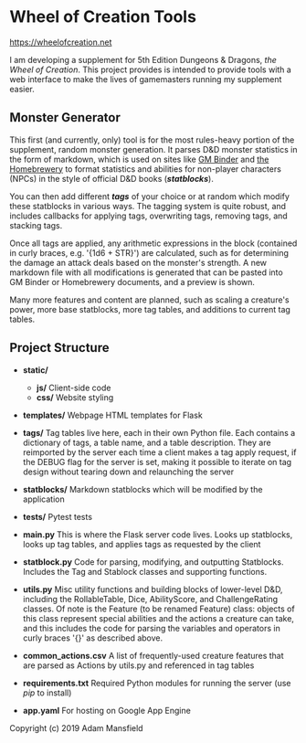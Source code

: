 # Wheel of Creation Tools

https://wheelofcreation.net

I am developing a supplement for 5th Edition Dungeons & Dragons, *the Wheel of Creation*. 
This project provides is intended to provide tools with a web interface to 
make the lives of gamemasters running my supplement easier.

## Monster Generator

This first (and currently, only) tool is for the most rules-heavy portion of the supplement, 
random monster generation. 
It parses D&D monster statistics in the form of markdown, which is used on sites like 
[GM Binder](https://www.gmbinder.com/) and [the Homebrewery](https://homebrewery.naturalcrit.com/) 
to format statistics and abilities for non-player characters (NPCs) in the style of official D&D books 
(***statblocks***).

You can then add different ***tags*** of your choice or at random which modify these statblocks
in various ways. The tagging system is quite robust, and includes callbacks for applying tags,
overwriting tags, removing tags, and stacking tags.

Once all tags are applied, any arithmetic expressions in the block (contained in curly braces, 
e.g. '{1d6 + STR}') are calculated, such as for determining the damage an attack deals 
based on the monster's strength. A new markdown file with all modifications is generated that 
can be pasted into GM Binder or Homebrewery documents, and a preview is shown.

Many more features and content are planned, such as scaling a creature's power, 
more base statblocks, more tag tables, and additions to current tag tables.

## Project Structure

* **static/**
    * **js/** Client-side code
    * **css/** Website styling
* **templates/** Webpage HTML templates for Flask
* **tags/** Tag tables live here, each in their own Python file. Each contains a dictionary of tags,
a table name, and a table description. They are reimported by the server each time a client makes a 
tag apply request, if the DEBUG flag for the server is set, making it possible to iterate on tag
design without tearing down and relaunching the server
* **statblocks/** Markdown statblocks which will be modified by the application
* **tests/** Pytest tests
* **main.py** This is where the Flask server code lives. Looks up statblocks, looks up tag tables, 
and applies tags as requested by the client
* **statblock.py** Code for parsing, modifying, and outputting Statblocks. Includes the Tag and
Stablock classes and supporting functions.
* **utils.py** Misc utility functions and building blocks of lower-level D&D, including the 
RollableTable, Dice, AbilityScore, and ChallengeRating classes. Of note is the Feature 
(to be renamed Feature) class: objects of this class represent special abilities and the
actions a creature can take, and this includes the code for parsing the variables and
operators in curly braces '{}' as described above.

* **common_actions.csv** A list of frequently-used creature features that are parsed as 
Actions by utils.py and referenced in tag tables
* **requirements.txt** Required Python modules for running the server (use *pip* to install)
* **app.yaml** For hosting on Google App Engine

Copyright (c) 2019 Adam Mansfield
